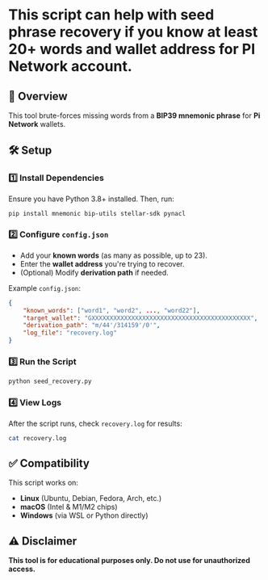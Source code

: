 # This script can help with seed phrase recovery if you know at least 20+ words and wallet address for PI Network account. 

## 🚀 Overview
This tool brute-forces missing words from a **BIP39 mnemonic phrase** for **Pi Network** wallets.

## 🛠️ Setup

### 1️⃣ Install Dependencies
Ensure you have Python 3.8+ installed. Then, run:
```bash
pip install mnemonic bip-utils stellar-sdk pynacl
```

### 2️⃣ Configure `config.json`
- Add your **known words** (as many as possible, up to 23).
- Enter the **wallet address** you're trying to recover.
- (Optional) Modify **derivation path** if needed.

Example `config.json`:
```json
{
    "known_words": ["word1", "word2", ..., "word22"],
    "target_wallet": "GXXXXXXXXXXXXXXXXXXXXXXXXXXXXXXXXXXXXXXXXXXXX",
    "derivation_path": "m/44'/314159'/0'",
    "log_file": "recovery.log"
}
```

### 3️⃣ Run the Script
```bash
python seed_recovery.py
```

### 4️⃣ View Logs
After the script runs, check `recovery.log` for results:
```bash
cat recovery.log
```

## ✅ Compatibility
This script works on:
- **Linux** (Ubuntu, Debian, Fedora, Arch, etc.)
- **macOS** (Intel & M1/M2 chips)
- **Windows** (via WSL or Python directly)

## ⚠️ Disclaimer
**This tool is for educational purposes only. Do not use for unauthorized access.**
